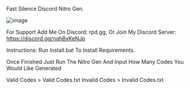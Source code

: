 Fast Silence Discord Nitro Gen.

![image](https://github.com/user-attachments/assets/9292f7b4-6973-4d2d-8761-dc5f9c31bdcd)
    
For Support Add Me On Discord: rpd.gg, Or Join My Discord Server: https://discord.gg/nqhBxKeNJp

Instructions: Run Install.bat To Install Requirements.

Once Finished Just Run The Nitro Gen And Input How Many Codes You Would Like Generated

Valid Codes > Valid Codes.txt
Invalid Codes > Invalid Codes.txt

